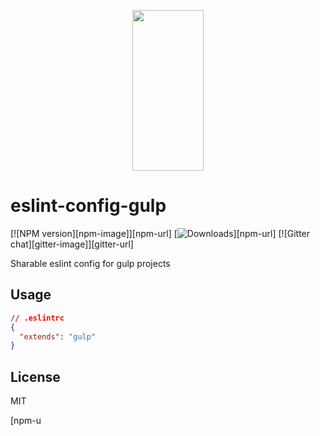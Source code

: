<p align="center">
  <a href="http://gulpjs.com">
    <img height="257" width="114" src="https://raw.githubusercontent.com/gulpjs/artwork/master/gulp-2x.png">
  </a>
</p>

# eslint-config-gulp

[![NPM version][npm-image]][npm-url] [![Downloads][downloads-image]][npm-url] [![Gitter chat][gitter-image]][gitter-url]

Sharable eslint config for gulp projects

## Usage

```json
// .eslintrc
{
  "extends": "gulp"
}
```

## License

MIT

[downloads-image]: http://img.shields.io/npm/dm/eslint-config-gulp.svg
[npm-u